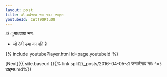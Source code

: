 ```yaml
---
layout: post
title: ॐ वर्धनाया नमः १०८ टाइम्स
youtubeId: CWtT9QRtuO8
---
```

 
 
 ॐ ुमाधवाया नमः  
 
 -  जो देवी उमा का पति है 
 
  
 
  
 
 
 
 
 
 


{% include youtubePlayer.html id=page.youtubeId %}
 
[Next]({{ site.baseurl }}{% link  split2/_posts/2016-04-05-ॐ जनार्दनाय नमः १०८ टाइम्स.md%})
 
